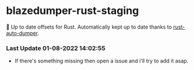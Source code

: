 # blazedumper-rust-staging

🚀 Up to date offsets for Rust. Automatically kept up to date thanks to [rust-auto-dumper](https://github.com/Akandesh/rust-auto-dumper).


### Last Update 01-08-2022 14:02:55
- If there's something missing then open a issue and i'll try to add it asap.